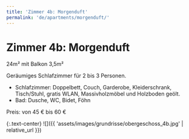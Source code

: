 ```yaml
---
title: 'Zimmer 4b: Morgenduft'
permalink: 'de/apartments/morgenduft/'
---
```


# Zimmer 4b: Morgenduft

24m² mit Balkon 3,5m²

Geräumiges Schlafzimmer für 2 bis 3 Personen.

* Schlafzimmer: Doppelbett, Couch, Garderobe, Kleiderschrank, Tisch/Stuhl, gratis WLAN, Massivholzmöbel und Holzboden geölt.  
* Bad: Dusche, WC, Bidet, Föhn

Preis: von 45 € bis 60 €

{:.text-center}
![]({{ 'assets/images/grundrisse/obergeschoss_4b.jpg' | relative_url }})